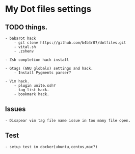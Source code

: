 # My Dot files settings

## TODO things.

    - babarot hack
        - git clone https://github.com/b4b4r07/dotfiles.git
        - vital.sh
        - .zshenv

    - Zsh completion hack install

    - Gtags (GNU globals) settings and hack.
        - Install Pygments parser?

    - Vim hack.
        - plugin unite.ssh?
        - tag list hack.
        - bookmark hack.

## Issues

    - Disapear vim tag file name issue in too many file open.

## Test

    - setup test in docker(ubuntu,centos,mac?)

